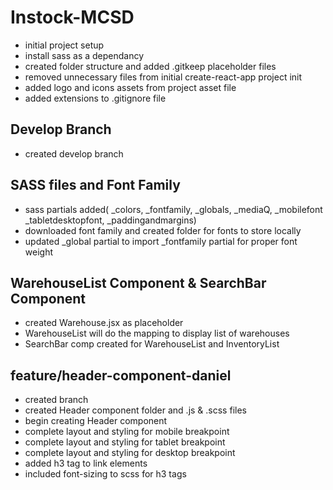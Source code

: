 # Instock-MCSD

- initial project setup
- install sass as a dependancy
- created folder structure and added .gitkeep placeholder files
- removed unnecessary files from initial create-react-app project init
- added logo and icons assets from project asset file
- added extensions to .gitignore file

## Develop Branch

- created develop branch

## SASS files and Font Family

- sass partials added( _colors, _fontfamily, _globals, _mediaQ, _mobilefont _tabletdesktopfont, _paddingandmargins)
- downloaded font family and created folder for fonts to store locally
- updated \_global partial to import \_fontfamily partial for proper font weight

## WarehouseList Component & SearchBar Component

- created Warehouse.jsx as placeholder 
- WarehouseList will do the mapping to display list of warehouses
- SearchBar comp created for WarehouseList and InventoryList


## feature/header-component-daniel

- created branch
- created Header component folder and .js & .scss files
- begin creating Header component
- complete layout and styling for mobile breakpoint
- complete layout and styling for tablet breakpoint
- complete layout and styling for desktop breakpoint
- added h3 tag to link elements
- included font-sizing to scss for h3 tags

